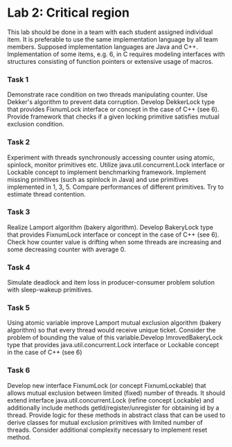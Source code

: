 # Lab 2: Critical region

This lab should be done in a team with each student assigned individual item. It is preferable to use the same implementation language by all team members. Supposed implementation languages are Java and C++. Implementation of some items, e.g. 6, in C requires modeling interfaces with structures consisting of function pointers or extensive usage of macros.

### Task 1

Demonstrate race condition on two threads manipulating counter. Use Dekker's algorithm to prevent data corruption. Develop DekkerLock type that provides FixnumLock interface or concept in the case of C++ (see 6). Provide framework that checks if a given locking primitive satisfies mutual exclusion condition.

### Task 2

Experiment with threads synchronously accessing counter using atomic, spinlock, monitor primitives etc. Utilize java.util.concurrent.Lock interface or Lockable concept to implement benchmarking framework. Implement missing primitives (such as spinlock in Java) and use primitives implemented in 1, 3, 5. Compare performances of different primitives. Try to estimate thread contention.

### Task 3

Realize Lamport algorithm (bakery algorithm). Develop BakeryLock type that provides FixnumLock interface or concept in the case of C++ (see 6). Check how counter value is drifting when some threads are increasing and some decreasing counter with average 0.

### Task 4

Simulate deadlock and item loss in producer-consumer problem solution with sleep-wakeup primitives.

### Task 5

Using atomic variable improve Lamport mutual exclusion algorithm (bakery algorithm) so that every thread would receive unique ticket. Consider the problem of bounding the value of this variable.Develop ImrovedBakeryLock type that provides java.util.concurrent.Lock interface or Lockable concept in the case of C++ (see 6)

### Task 6

Develop new interface FixnumLock (or concept FixnumLockable) that allows mutual exclusion between limited (fixed) number of threads. It should extend interface java.util.concurrent.Lock (refine concept Lockable) and additionally include methods getId/register/unregister for obtaining id by a thread. Provide logic for these methods in abstract class that can be used to derive classes for mutual exclusion primitives with limited number of threads. Consider additional complexity necessary to implement reset method.
